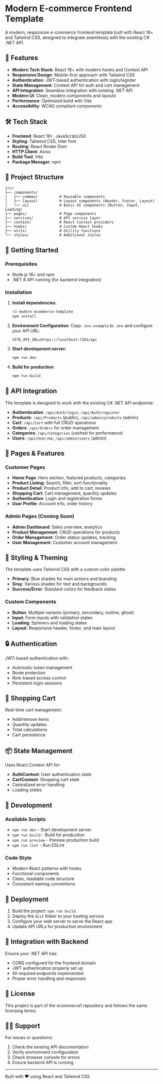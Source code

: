 # Modern E-commerce Frontend Template

A modern, responsive e-commerce frontend template built with React 18+ and Tailwind CSS, designed to integrate seamlessly with the existing C# .NET API.

## 🚀 Features

- **Modern Tech Stack**: React 18+ with modern hooks and Context API
- **Responsive Design**: Mobile-first approach with Tailwind CSS
- **Authentication**: JWT-based authentication with login/register
- **State Management**: Context API for auth and cart management
- **API Integration**: Seamless integration with existing .NET API
- **Modern UI**: Clean, modern components and layouts
- **Performance**: Optimized build with Vite
- **Accessibility**: WCAG compliant components

## 🛠 Tech Stack

- **Frontend**: React 18+, JavaScript/JSX
- **Styling**: Tailwind CSS, Inter font
- **Routing**: React Router Dom
- **HTTP Client**: Axios
- **Build Tool**: Vite
- **Package Manager**: npm

## 📁 Project Structure

```
src/
├── components/
│   ├── common/          # Reusable components
│   ├── layout/          # Layout components (Header, Footer, Layout)
│   └── ui/              # Basic UI components (Button, Input, Loading)
├── pages/               # Page components
├── services/            # API service layer
├── context/             # React Context providers
├── hooks/               # Custom React hooks
├── utils/               # Utility functions
└── styles/              # Additional styles
```

## 🚦 Getting Started

### Prerequisites

- Node.js 16+ and npm
- .NET 8 API running (for backend integration)

### Installation

1. **Install dependencies**:
   ```bash
   cd modern-ecommerce-template
   npm install
   ```

2. **Environment Configuration**:
   Copy `.env.example` to `.env` and configure your API URL:
   ```env
   VITE_API_URL=https://localhost:7101/api
   ```

3. **Start development server**:
   ```bash
   npm run dev
   ```

4. **Build for production**:
   ```bash
   npm run build
   ```

## 🔗 API Integration

The template is designed to work with the existing C# .NET API endpoints:

- **Authentication**: `/api/Auth/login`, `/api/Auth/register`
- **Products**: `/api/Products` (public), `/api/admin/products` (admin)
- **Cart**: `/api/Cart` with full CRUD operations
- **Orders**: `/api/Orders` for order management
- **Categories**: `/api/Categories` (cached for performance)
- **Users**: `/api/User/me`, `/api/admin/users` (admin)

## 📱 Pages & Features

### Customer Pages
- **Home Page**: Hero section, featured products, categories
- **Product Listing**: Search, filter, sort functionality
- **Product Detail**: Product info, add to cart, reviews
- **Shopping Cart**: Cart management, quantity updates
- **Authentication**: Login and registration forms
- **User Profile**: Account info, order history

### Admin Pages (Coming Soon)
- **Admin Dashboard**: Sales overview, analytics
- **Product Management**: CRUD operations for products
- **Order Management**: Order status updates, tracking
- **User Management**: Customer account management

## 🎨 Styling & Theming

The template uses Tailwind CSS with a custom color palette:

- **Primary**: Blue shades for main actions and branding
- **Gray**: Various shades for text and backgrounds
- **Success/Error**: Standard colors for feedback states

### Custom Components
- **Button**: Multiple variants (primary, secondary, outline, ghost)
- **Input**: Form inputs with validation states
- **Loading**: Spinners and loading states
- **Layout**: Responsive header, footer, and main layout

## 🔒 Authentication

JWT-based authentication with:
- Automatic token management
- Route protection
- Role-based access control
- Persistent login sessions

## 🛒 Shopping Cart

Real-time cart management:
- Add/remove items
- Quantity updates
- Total calculations
- Cart persistence

## 📦 State Management

Uses React Context API for:
- **AuthContext**: User authentication state
- **CartContext**: Shopping cart state
- Centralized error handling
- Loading states

## 🔧 Development

### Available Scripts

- `npm run dev` - Start development server
- `npm run build` - Build for production
- `npm run preview` - Preview production build
- `npm run lint` - Run ESLint

### Code Style

- Modern React patterns with hooks
- Functional components
- Clean, readable code structure
- Consistent naming conventions

## 🚀 Deployment

1. Build the project: `npm run build`
2. Deploy the `dist` folder to your hosting service
3. Configure your web server to serve the React app
4. Update API URLs for production environment

## 🤝 Integration with Backend

Ensure your .NET API has:
- CORS configured for the frontend domain
- JWT authentication properly set up
- All required endpoints implemented
- Proper error handling and responses

## 📄 License

This project is part of the ecommerce1 repository and follows the same licensing terms.

## 🙋‍♂️ Support

For issues or questions:
1. Check the existing API documentation
2. Verify environment configuration
3. Check browser console for errors
4. Ensure backend API is running

---

Built with ❤️ using React and Tailwind CSS
